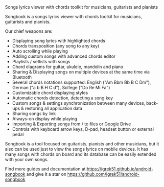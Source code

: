 Songs lyrics viewer with chords toolkit for musicians, guitarists and pianists

Songbook is a songs lyrics viewer with chords toolkit for musicians, guitarists and pianists.

Our chief weapons are:

- Displaying song lyrics with highlighted chords
- Chords transposition (any song to any key)
- Auto scrolling while playing
- Adding custom songs with advanced chords editor
- Playlists / setlists with songs
- Chord diagrams for guitar, ukulele, mandolin and piano
- Sharing & Displaying songs on multiple devices at the same time via Bluetooth
- Several chords notations supported: English ("Am Bbm Bb B C Dm"), German ("a b B H C d"), Solfege ("Do Re Mi Fa")
- Customizable chord displaying styles
- Automatic chords detection, detecting a song key
- Custom songs & settings synchronization between many devices, back-ups & restoring all application data
- Sharing songs by link
- Always-on display while playing
- Importing & Exporting songs from / to files or Google Drive
- Controls with keyboard arrow keys, D-pad, headset button or external pedal

Songbook is a tool focused on guitarists, pianists and other musicians, but it also can be used just to view the songs lyrics on mobile devices.
It has many songs with chords on board and its database can be easily extended with your own songs.

Find more guides and documentation at https://igrek51.github.io/android-songbook
and give it a star on https://github.com/igrek51/android-songbook
